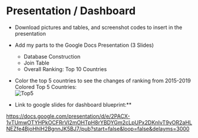 # Presentation / Dashboard
- Download pictures and tables, and screenshot codes to insert in the presentation
- Add my parts to the Google Docs Presentation (3 Slides)
  - Database Construction
  - Join Table
  - Overall Ranking: Top 10 Countries
- Color the top 5 countries to see the changes of ranking from 2015-2019
<br> Colored Top 5 Countries:
<br> ![Top5](images/Top5)


- Link to google slides for dashboard blueprint:**

https://docs.google.com/presentation/d/e/2PACX-1vTUmwOTYHPkOCFRrVI2mOHTpH8rYBDYGm2cLpUPx2DKnIvT9yOR2aHLNEZfe4BjoHhlH2BgnnJK5BJ7/pub?start=false&loop=false&delayms=3000
